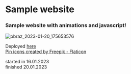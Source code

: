 # Sample website
### Sample website with animations and javascript!
![obraz_2023-01-20_175653576](https://user-images.githubusercontent.com/119127477/213757681-062fa5a9-f3fb-40f6-b66d-f29d79cc6803.png)

Deployed <a href="https://pigluz.github.io/sample-website/">here</a><br>
<a href="https://www.flaticon.com/free-icons/pin" title="pin icons">Pin icons created by Freepik - Flaticon</a>

started in 16.01.2023<br>
finished 20.01.2023
